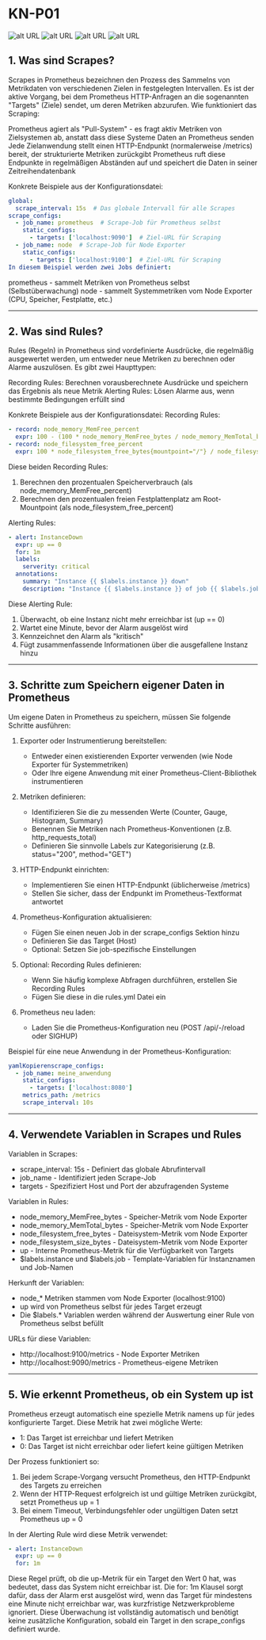 # KN-P01

![alt URL](URL1.png)
![alt URL](URL2.png)
![alt URL](URL3.png)
![alt URL](URL4.png)

## 1. Was sind Scrapes?
Scrapes in Prometheus bezeichnen den Prozess des Sammelns von Metrikdaten von verschiedenen Zielen in festgelegten Intervallen. Es ist der aktive Vorgang, bei dem Prometheus HTTP-Anfragen an die sogenannten "Targets" (Ziele) sendet, um deren Metriken abzurufen.
Wie funktioniert das Scraping:

Prometheus agiert als "Pull-System" - es fragt aktiv Metriken von Zielsystemen ab, anstatt dass diese Systeme Daten an Prometheus senden
Jede Zielanwendung stellt einen HTTP-Endpunkt (normalerweise /metrics) bereit, der strukturierte Metriken zurückgibt
Prometheus ruft diese Endpunkte in regelmäßigen Abständen auf und speichert die Daten in seiner Zeitreihendatenbank

Konkrete Beispiele aus der Konfigurationsdatei:
```yaml
global:
  scrape_interval: 15s  # Das globale Intervall für alle Scrapes
scrape_configs:
  - job_name: prometheus  # Scrape-Job für Prometheus selbst
    static_configs:
      - targets: ['localhost:9090']  # Ziel-URL für Scraping
  - job_name: node  # Scrape-Job für Node Exporter
    static_configs:
      - targets: ['localhost:9100']  # Ziel-URL für Scraping
In diesem Beispiel werden zwei Jobs definiert:
```

prometheus - sammelt Metriken von Prometheus selbst (Selbstüberwachung)
node - sammelt Systemmetriken vom Node Exporter (CPU, Speicher, Festplatte, etc.)

---

## 2. Was sind Rules?
Rules (Regeln) in Prometheus sind vordefinierte Ausdrücke, die regelmäßig ausgewertet werden, um entweder neue Metriken zu berechnen oder Alarme auszulösen. Es gibt zwei Haupttypen:

Recording Rules: Berechnen vorausberechnete Ausdrücke und speichern das Ergebnis als neue Metrik
Alerting Rules: Lösen Alarme aus, wenn bestimmte Bedingungen erfüllt sind

Konkrete Beispiele aus der Konfigurationsdatei:
Recording Rules:
```yaml
- record: node_memory_MemFree_percent
  expr: 100 - (100 * node_memory_MemFree_bytes / node_memory_MemTotal_bytes)
- record: node_filesystem_free_percent
  expr: 100 * node_filesystem_free_bytes{mountpoint="/"} / node_filesystem_size_bytes{mountpoint="/"}
```
Diese beiden Recording Rules:

1. Berechnen den prozentualen Speicherverbrauch (als node_memory_MemFree_percent)
2. Berechnen den prozentualen freien Festplattenplatz am Root-Mountpoint (als node_filesystem_free_percent)

Alerting Rules:
```yaml
- alert: InstanceDown
  expr: up == 0
  for: 1m
  labels:
    serverity: critical
  annotations:
    summary: "Instance {{ $labels.instance }} down"
    description: "Instance {{ $labels.instance }} of job {{ $labels.job }} has been down for more than 1 minute."
```

Diese Alerting Rule:

1. Überwacht, ob eine Instanz nicht mehr erreichbar ist (up == 0)
2. Wartet eine Minute, bevor der Alarm ausgelöst wird
3. Kennzeichnet den Alarm als "kritisch"
4. Fügt zusammenfassende Informationen über die ausgefallene Instanz hinzu

---

## 3. Schritte zum Speichern eigener Daten in Prometheus
Um eigene Daten in Prometheus zu speichern, müssen Sie folgende Schritte ausführen:

1. Exporter oder Instrumentierung bereitstellen:
    - Entweder einen existierenden Exporter verwenden (wie Node Exporter für Systemmetriken)
    - Oder Ihre eigene Anwendung mit einer Prometheus-Client-Bibliothek instrumentieren


2. Metriken definieren:
    - Identifizieren Sie die zu messenden Werte (Counter, Gauge, Histogram, Summary)
    - Benennen Sie Metriken nach Prometheus-Konventionen (z.B. http_requests_total)
    - Definieren Sie sinnvolle Labels zur Kategorisierung (z.B. status="200", method="GET")


3. HTTP-Endpunkt einrichten:
    - Implementieren Sie einen HTTP-Endpunkt (üblicherweise /metrics)
    - Stellen Sie sicher, dass der Endpunkt im Prometheus-Textformat antwortet


4. Prometheus-Konfiguration aktualisieren:
    - Fügen Sie einen neuen Job in der scrape_configs Sektion hinzu
    - Definieren Sie das Target (Host)
    - Optional: Setzen Sie job-spezifische Einstellungen


5. Optional: Recording Rules definieren:
    - Wenn Sie häufig komplexe Abfragen durchführen, erstellen Sie Recording Rules
    - Fügen Sie diese in die rules.yml Datei ein


6. Prometheus neu laden:
    - Laden Sie die Prometheus-Konfiguration neu (POST /api/-/reload oder SIGHUP)



Beispiel für eine neue Anwendung in der Prometheus-Konfiguration:
```yaml
yamlKopierenscrape_configs:
  - job_name: meine_anwendung
    static_configs:
      - targets: ['localhost:8080']
    metrics_path: /metrics
    scrape_interval: 10s
```

---

## 4. Verwendete Variablen in Scrapes und Rules
Variablen in Scrapes:
- scrape_interval: 15s - Definiert das globale Abrufintervall
- job_name - Identifiziert jeden Scrape-Job
- targets - Spezifiziert Host und Port der abzufragenden Systeme

Variablen in Rules:
- node_memory_MemFree_bytes - Speicher-Metrik vom Node Exporter
- node_memory_MemTotal_bytes - Speicher-Metrik vom Node Exporter
- node_filesystem_free_bytes - Dateisystem-Metrik vom Node Exporter
- node_filesystem_size_bytes - Dateisystem-Metrik vom Node Exporter
- up - Interne Prometheus-Metrik für die Verfügbarkeit von Targets
- $labels.instance und $labels.job - Template-Variablen für Instanznamen und Job-Namen

Herkunft der Variablen:
- node_* Metriken stammen vom Node Exporter (localhost:9100)
- up wird von Prometheus selbst für jedes Target erzeugt
- Die $labels.* Variablen werden während der Auswertung einer Rule von Prometheus selbst befüllt

URLs für diese Variablen:

- http://localhost:9100/metrics - Node Exporter Metriken
- http://localhost:9090/metrics - Prometheus-eigene Metriken

---

## 5. Wie erkennt Prometheus, ob ein System up ist
Prometheus erzeugt automatisch eine spezielle Metrik namens up für jedes konfigurierte Target. Diese Metrik hat zwei mögliche Werte:

- 1: Das Target ist erreichbar und liefert Metriken
- 0: Das Target ist nicht erreichbar oder liefert keine gültigen Metriken

Der Prozess funktioniert so:
1. Bei jedem Scrape-Vorgang versucht Prometheus, den HTTP-Endpunkt des Targets zu erreichen
2. Wenn der HTTP-Request erfolgreich ist und gültige Metriken zurückgibt, setzt Prometheus up = 1
3. Bei einem Timeout, Verbindungsfehler oder ungültigen Daten setzt Prometheus up = 0

In der Alerting Rule wird diese Metrik verwendet:
```yaml
- alert: InstanceDown
  expr: up == 0
  for: 1m
```

Diese Regel prüft, ob die up-Metrik für ein Target den Wert 0 hat, was bedeutet, dass das System nicht erreichbar ist. Die for: 1m Klausel sorgt dafür, dass der Alarm erst ausgelöst wird, wenn das Target für mindestens eine Minute nicht erreichbar war, was kurzfristige Netzwerkprobleme ignoriert.
Diese Überwachung ist vollständig automatisch und benötigt keine zusätzliche Konfiguration, sobald ein Target in den scrape_configs definiert wurde.